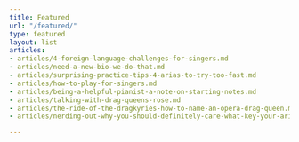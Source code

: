 ```yaml
---
title: Featured
url: "/featured/"
type: featured
layout: list
articles:
- articles/4-foreign-language-challenges-for-singers.md
- articles/need-a-new-bio-we-do-that.md
- articles/surprising-practice-tips-4-arias-to-try-too-fast.md
- articles/how-to-play-for-singers.md
- articles/being-a-helpful-pianist-a-note-on-starting-notes.md
- articles/talking-with-drag-queens-rose.md
- articles/the-ride-of-the-dragkyries-how-to-name-an-opera-drag-queen.md
- articles/nerding-out-why-you-should-definitely-care-what-key-your-aria-is-in.md

---
```

